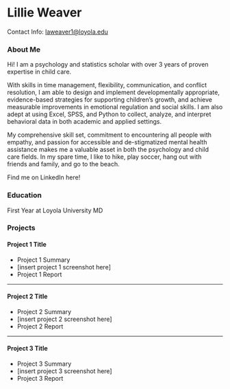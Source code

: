 # Lillie Weaver
Contact Info: laweaver1@loyola.edu
### About Me 
Hi! I am a psychology and statistics scholar with over 3 years of proven expertise in child care.

With skills in time management, flexibility, communication, and conflict resolution, I am able to design and implement developmentally appropriate, evidence-based strategies for supporting children’s growth, and achieve measurable improvements in emotional regulation and social skills. I am also adept at using Excel, SPSS, and Python to collect, analyze, and interpret behavioral data in both academic and applied settings.

My comprehensive skill set, commitment to encountering all people with empathy, and passion for accessible and de-stigmatized mental health assistance makes me a valuable asset in both the psychology and child care fields. In my spare time, I like to hike, play soccer, hang out with friends and family, and go to the beach.

Find me on LinkedIn here!
### Education 
First Year at Loyola University MD

### Projects

#### Project 1 Title
 - Project 1 Summary
 - [insert project 1 screenshot here]
 - Project 1 Report
***
#### Project 2 Title
 - Project 2 Summary
 - [insert project 2 screenshot here]
 - Project 2 Report
***
#### Project 3 Title
 - Project 3 Summary
 - [insert project 3 screenshot here]
 - Project 3 Report
